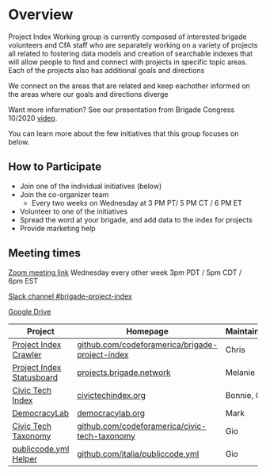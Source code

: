# Overview

Project Index Working group is currently composed of interested brigade volunteers and CfA staff who are separately working on a variety of projects all related to fostering data models and creation of searchable indexes that will allow people to find and connect with projects in specific topic areas.
Each of the projects also has additional goals and directions

We connect on the areas that are related and keep eachother informed on the areas where our goals and directions diverge

Want more information? See our presentation from Brigade Congress 10/2020 [video](https://www.youtube.com/watch?v=mUi317f1zOM&list=PL65XgbSILalVD81qt-I_vfUJLEjhfdmXh&index=25).

You can learn more about the few initiatives that this group focuses on below.

## How to Participate

- Join one of the individual initiatives (below)
- Join the co-organizer team
  - Every two weeks on Wednesday at 3 PM PT/ 5 PM CT / 6 PM ET
- Volunteer to one of the initiatives
- Spread the word at your brigade, and add data to the index for projects
- Provide marketing help

## Meeting times

[Zoom meeting link](https://codeforamerica.zoom.us/j/96551956929?pwd=ME81S0ZUT1UwY3JTeFpaVXVZV25pdz09) Wednesday every other week 3pm PDT / 5pm CDT / 6pm EST

[Slack channel #brigade-project-index](https://cfa.slack.com/archives/CLMA6BAVB)

[Google Drive](https://drive.google.com/drive/folders/1CRGEL2MkRocWcyTaTAaqlJuPugaL_99F)

| Project | Homepage | Maintainer(s) |
|-|-|-|
| [Project Index Crawler](projects/crawler/README.md) | [github.com/codeforamerica/brigade-project-index](https://github.com/codeforamerica/brigade-project-index) | Chris |
| [Project Index Statusboard](projects/statusboard.md) | [projects.brigade.network](https://projects.brigade.network/) | Melanie |
| [Civic Tech Index](projects/civic-tech-index.md) | [civictechindex.org](http://civictechindex.org/) | Bonnie, Olivia |
| [DemocracyLab](projects/democracy-lab.md) | [democracylab.org](https://democracylab.org/) | Mark |
| [Civic Tech Taxonomy](projects/civic-tech-taxonomy.md) | [github.com/codeforamerica/civic-tech-taxonomy](https://github.com/codeforamerica/civic-tech-taxonomy) | Gio |
| [publiccode.yml Helper](projects/publiccode-helper.md) | [github.com/italia/publiccode.yml](https://github.com/italia/publiccode.yml) | Gio |
